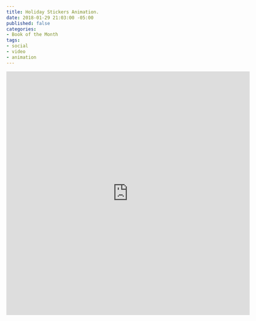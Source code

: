 ```yaml
---
title: Holiday Stickers Animation.
date: 2018-01-29 21:03:00 -05:00
published: false
categories:
- Book of the Month
tags:
- social
- video
- animation
---
```


<div class="video-square">
	<iframe src="https://player.vimeo.com/video/253260407?&background=1&loop=1&autopause=0" width="640" height="640" frameborder="0" webkitallowfullscreen mozallowfullscreen allowfullscreen allow="autoplay"></iframe>
</div>
